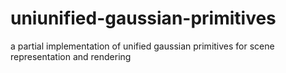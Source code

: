 # uniunified-gaussian-primitives
a partial implementation of unified gaussian primitives for scene representation and rendering

